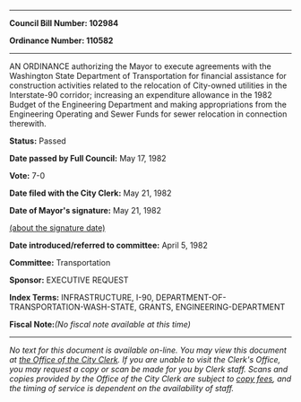 

********

**Council Bill Number: 102984**
   
**Ordinance Number: 110582**
********

 AN ORDINANCE authorizing the Mayor to execute agreements with the Washington State Department of Transportation for financial assistance for construction activities related to the relocation of City-owned utilities in the Interstate-90 corridor; increasing an expenditure allowance in the 1982 Budget of the Engineering Department and making appropriations from the Engineering Operating and Sewer Funds for sewer relocation in connection therewith.

**Status:** Passed
   
**Date passed by Full Council:** May 17, 1982
   
**Vote:** 7-0
   
**Date filed with the City Clerk:** May 21, 1982
   
**Date of Mayor's signature:** May 21, 1982
   
[(about the signature date)](/~public/approvaldate.htm)
   
   
   
**Date introduced/referred to committee:** April 5, 1982
   
**Committee:** Transportation
   
**Sponsor:** EXECUTIVE REQUEST
   
   
**Index Terms:** INFRASTRUCTURE, I-90, DEPARTMENT-OF-TRANSPORTATION-WASH-STATE, GRANTS, ENGINEERING-DEPARTMENT

**Fiscal Note:**_(No fiscal note available at this time)_
********

_No text for this document is available on-line. You may view this document at [the Office of the City Clerk](http://www.seattle.gov/leg/clerk/contactUs.htm). If you are unable to visit the Clerk's Office, you may request a copy or scan be made for you by Clerk staff. Scans and copies provided by the Office of the City Clerk are subject to [copy fees](http://clerk.seattle.gov/~public/clerkfees.htm), and the timing of service is dependent on the availability of staff._

